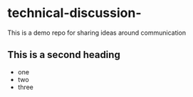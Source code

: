 # technical-discussion-
This is a demo repo for sharing ideas around communication


## This is a second heading

* one
* two
* three
